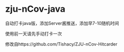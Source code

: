 # zju-nCov-java
自动打卡java版，添加Server酱推送，添加早7-10随机时间

使用前一天请先手动打卡一次

修改自https://github.com/Tishacy/ZJU-nCov-Hitcarder
